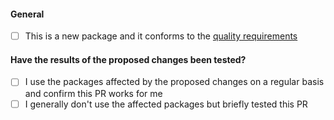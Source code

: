 <!-- Mark items with [x] where applicable -->

#### General
- [ ] This is a new package and it conforms to the [quality requirements](https://github.com/void-linux/void-packages/blob/master/Manual.md#quality-requirements)

#### Have the results of the proposed changes been tested?
- [ ] I use the packages affected by the proposed changes on a regular basis and confirm this PR works for me
- [ ] I generally don't use the affected packages but briefly tested this PR

<!--
If GitHub CI cannot be used to validate the build result (for example, if the
build is likely to take several hours), make sure to
[skip CI](https://github.com/void-linux/void-packages/blob/master/CONTRIBUTING.md#continuous-integration).
When skipping CI, uncomment and fill out the following section.
Note: for builds that are likely to complete in less than 2 hours, it is not
acceptable to skip CI.
-->
<!-- 
#### Does it build and run successfully? 
(Please choose at least one native build and, if supported, at least one cross build. More are better.)
- [ ] I built this PR locally for my native architecture, (ARCH-LIBC)
- [ ] I built this PR locally for these architectures (if supported. mark crossbuilds):
  - [ ] aarch64-musl
  - [ ] armv7l
  - [ ] armv6l-musl
-->
